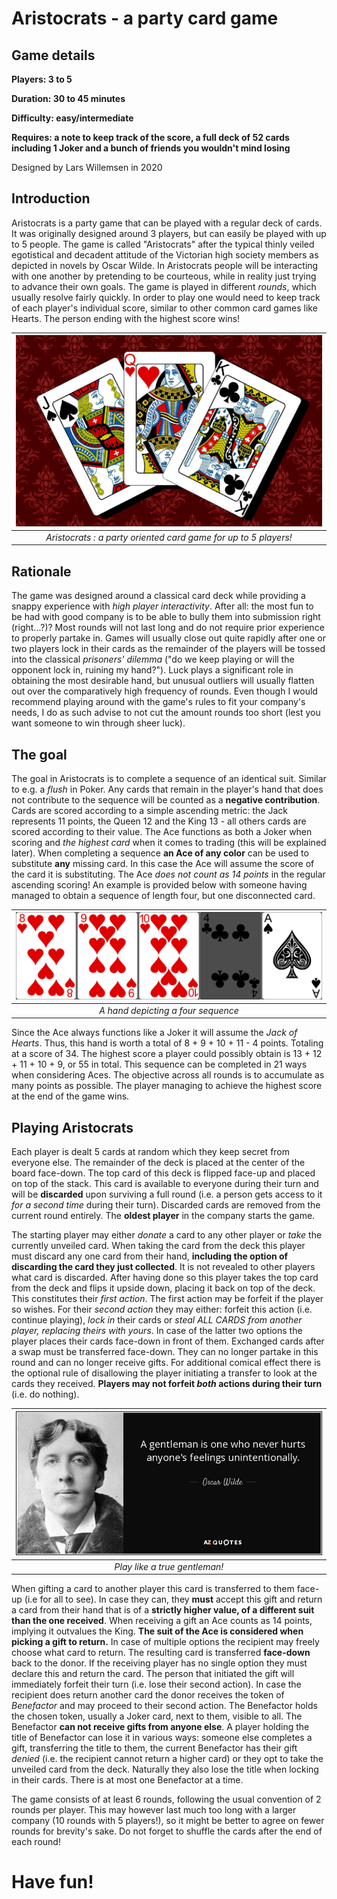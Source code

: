 # Aristocrats - a party card game

## Game details
**Players: 3 to 5**

**Duration: 30 to 45 minutes**

**Difficulty: easy/intermediate**

**Requires: a note to keep track of the score, a full deck of 52 cards including 1 Joker and a bunch of friends you wouldn't mind losing**

Designed by Lars Willemsen in 2020

## Introduction

Aristocrats is a party game that can be played with a regular deck of cards. It was originally designed around 3 players, but can easily be played with up to 5 people. The game is called "Aristocrats" after the typical thinly veiled egotistical and decadent attitude of the Victorian high society members as depicted in novels by Oscar Wilde. In Aristocrats people will be interacting with one another by pretending to be courteous, while in reality just trying to advance their own goals. The game is played in different *rounds*, which usually resolve fairly quickly. In order to play one would need to keep track of each player's individual score, similar to other common card games like Hearts. The person ending with the highest score wins!

| ![Aristocrats](content/creative/Aristocrats/Aristocrats.jpg) |
| :--: |
| *Aristocrats : a party oriented card game for up to 5 players!* |

## Rationale

The game was designed around a classical card deck while providing a snappy experience with *high player interactivity*. After all: the most fun to be had with good company is to be able to bully them into submission right (right...?)? Most rounds will not last long and do not require prior experience to properly partake in. Games will usually close out quite rapidly after one or two players lock in their cards as the remainder of the players will be tossed into the classical *prisoners' dilemma* ("do we keep playing or will the opponent lock in, ruining my hand?"). Luck plays a significant role in obtaining the most desirable hand, but unusual outliers will usually flatten out over the comparatively high frequency of rounds. Even though I would recommend playing around with the game's rules to fit your company's needs, I do as such advise to not cut the amount rounds too short (lest you want someone to win through sheer luck).

## The goal

The goal in Aristocrats is to complete a sequence of an identical suit. Similar to e.g. a *flush* in Poker. Any cards that remain in the player's hand that does not contribute to the sequence will be counted as a **negative contribution**. Cards are scored according to a simple ascending metric: the Jack represents 11 points, the Queen 12 and the King 13 - all others cards are scored according to their value. The Ace functions as both a Joker when scoring and *the highest card* when it comes to trading (this will be explained later). When completing a sequence **an Ace of any color** can be used to substitute **any** missing card. In this case the Ace will assume the score of the card it is substituting. The Ace *does not count as 14 points* in the regular ascending scoring! An example is provided below with someone having managed to obtain a sequence of length four, but one disconnected card.

| ![Aristocrats2](content/creative/Aristocrats/Example_hand.jpg) |
| :--: |
| *A hand depicting a four sequence* |

Since the Ace always functions like a Joker it will assume the *Jack of Hearts*. Thus, this hand is worth a total of 8 + 9 + 10 + 11 - 4 points. Totaling at a score of 34. The highest score a player could possibly obtain is 13 + 12 + 11 + 10 + 9, or 55 in total. This sequence can be completed in 21 ways when considering Aces. The objective across all rounds is to accumulate as many points as possible. The player managing to achieve the highest score at the end of the game wins.

## Playing Aristocrats

Each player is dealt 5 cards at random which they keep secret from everyone else. The remainder of the deck is placed at the center of the board face-down. The top card of this deck is flipped face-up and placed on top of the stack. This card is available to everyone during their turn and will be **discarded** upon surviving a full round (i.e. a person gets access to it *for a second time* during their turn). Discarded cards are removed from the current round entirely. The **oldest player** in the company starts the game.

The starting player may either *donate* a card to any other player or *take* the currently unveiled card. When taking the card from the deck this player must discard any one card from their hand, **including the option of discarding the card they just collected**. It is not revealed to other players what card is discarded. After having done so this player takes the top card from the deck and flips it upside down, placing it back on top of the deck. This constitutes their *first action*. The first action may be forfeit if the player so wishes. For their *second action* they may either: forfeit this action (i.e. continue playing), *lock in* their cards or *steal ALL CARDS from another player, replacing theirs with yours*. In case of the latter two options the player places their cards face-down in front of them. Exchanged cards after a swap must be transferred face-down. They can no longer partake in this round and can no longer receive gifts. For additional comical effect there is the optional rule of disallowing the player initiating a transfer to look at the cards they received. **Players may not forfeit *both* actions during their turn** (i.e. do nothing).

| ![Aristocrats3](content/creative/Aristocrats/kindofanass.jpg) |
| :--: |
| *Play like a true gentleman!* |

When gifting a card to another player this card is transferred to them face-up (i.e for all to see). In case they can, they **must** accept this gift and return a card from their hand that is of a **strictly higher value, of a different suit than the one received**. When receiving a gift an Ace counts as 14 points, implying it outvalues the King. **The suit of the Ace is considered when picking a gift to return.** In case of multiple options the recipient may freely choose what card to return. The resulting card is transferred **face-down** back to the donor. If the receiving player has no single option they must declare this and return the card. The person that initiated the gift will immediately forfeit their turn (i.e. lose their second action). In case the recipient does return another card the donor receives the token of *Benefactor* and may proceed to their second action. The Benefactor holds the chosen token, usually a Joker card, next to them, visible to all. The Benefactor **can not receive gifts from anyone else**. A player holding the title of Benefactor can lose it in various ways: someone else completes a gift, transferring the title to them, the current Benefactor has their gift *denied* (i.e. the recipient cannot return a higher card) or they opt to take the unveiled card from the deck. Naturally they also lose the title when locking in their cards. There is at most one Benefactor at a time.

The game consists of at least 6 rounds, following the usual convention of 2 rounds per player. This may however last much too long with a larger company (10 rounds with 5 players!), so it might be better to agree on fewer rounds for brevity's sake. Do not forget to shuffle the cards after the end of each round!

# Have fun!